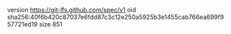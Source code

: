 version https://git-lfs.github.com/spec/v1
oid sha256:40f6b420c87037e6fdd87c3c12e250a5925b3e1455cab766ea699f957721ed19
size 851
